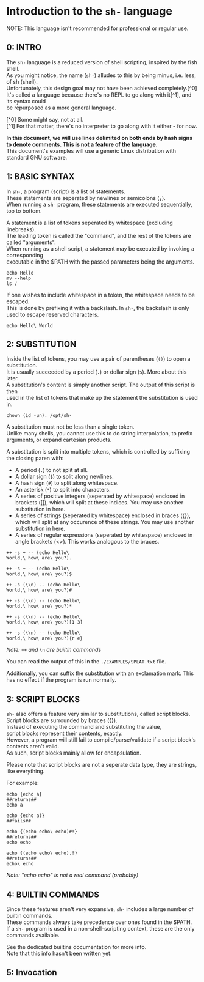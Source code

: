 # Introduction to the `sh-` language

NOTE: This language isn't recommended for professional or regular use.

## 0: INTRO

The `sh-` language is a reduced version of shell scripting, inspired by the fish shell.  
As you might notice, the name (`sh-`) alludes to this by being minus, i.e. less, of sh (shell).  
Unfortunately, this design goal may not have been achieved completely.[^0]  
It's called a language because there's no REPL to go along with it[^1], and its syntax could  
be repurposed as a more general language.

[^0] Some might say, not at all.  
[^1] For that matter, there's no interpreter to go along with it either - for now.

**In this document, we will use lines delimited on both ends by hash signs to denote comments. This is not a feature of the language.**  
This document's examples will use a generic Linux distribution with standard GNU software.

## 1: BASIC SYNTAX

In `sh-`, a program (script) is a list of statements.  
These statements are seperated by newlines or semicolons (`;`).  
When running a `sh-` program, these statements are executed sequentially, top to bottom.

A statement is a list of tokens seperated by whitespace (excluding linebreaks).  
The leading token is called the "command", and the rest of the tokens are called "arguments".  
When running as a shell script, a statement may be executed by invoking a corresponding  
executable in the $PATH with the passed parameters being the arguments.

```  
echo Hello  
mv --help  
ls /  
```

If one wishes to include whitespace in a token, the whitespace needs to be escaped.  
This is done by prefixing it with a backslash. In `sh-`, the backslash is only used to escape reserved characters.

```  
echo Hello\ World  
```

## 2: SUBSTITUTION

Inside the list of tokens, you may use a pair of parentheses (`()`) to open a substitution.  
It is usually succeeded by a period (`.`) or dollar sign (`$`). More about this later.  
A substitution's content is simply another script. The output of this script is then  
used in the list of tokens that make up the statement the substitution is used in.

```  
chown (id -un). /opt/sh-  
```

A substitution must not be less than a single token.  
Unlike many shells, you cannot use this to do string interpolation, to prefix  
arguments, or expand cartesian products.

A substitution is split into multiple tokens, which is controlled by suffixing the closing paren with:

- A period (`.`) to not split at all.  
- A dollar sign (`$`) to split along newlines.  
- A hash sign (`#`) to split along whitespace.  
- An asterisk (`*`) to split into characters.  
- A series of positive integers (seperated by whitespace) enclosed in brackets ([]),
  which will split at these indices. You may use another substitution in here.  
- A series of strings (seperated by whitespace) enclosed in braces ({}),
  which will split at any occurence of these strings. You may use another substitution in here.  
- A series of regular expressions (seperated by whitespace) enclosed in angle brackets (<>).
  This works analogous to the braces.

```  
++ -s + -- (echo Hello\  
World,\ how\ are\ you?).  
```  
```  
++ -s + -- (echo Hello\  
World,\ how\ are\ you?)$  
```  
```  
++ -s (\\n) -- (echo Hello\  
World,\ how\ are\ you?)#  
```  
```  
++ -s (\\n) -- (echo Hello\  
World,\ how\ are\ you?)*  
```  
```  
++ -s (\\n) -- (echo Hello\  
World,\ how\ are\ you?)[1 3]  
```  
```  
++ -s (\\n) -- (echo Hello\  
World,\ how\ are\ you?){r e}  
```

*Note:* `++` *and* `\n` *are builtin commands*

You can read the output of this in the `./EXAMPLES/SPLAT.txt` file.

Additionally, you can suffix the substitution with an exclamation mark. This has no effect if the program is run normally.

## 3: SCRIPT BLOCKS

`sh-` also offers a feature very similar to substitutions, called script blocks.  
Script blocks are surrounded by braces ({}).  
Instead of executing the command and substituting the value,  
script blocks represent their contents, exactly.  
However, a program will still fail to compile/parse/validate if a script block's contents aren't valid.  
As such, script blocks mainly allow for encapsulation.

Please note that script blocks are not a seperate data type, they are strings, like everything.

For example:

```  
echo {echo a}  
##returns##  
echo a  
```

```  
echo {echo a(}  
##fails##  
```

```  
echo {(echo echo\ echo)#!}  
##returns##  
echo echo  
```

```  
echo {(echo echo\ echo).!}  
##returns##  
echo\ echo  
```  
*Note: "echo echo" is not a real command (probably)*

## 4: BUILTIN COMMANDS

Since these features aren't very expansive, `sh-` includes a large number of builtin commands.  
These commands always take precedence over ones found in the $PATH.  
If a `sh-` program is used in a non-shell-scripting context, these are the only commands available.

See the dedicated builtins documentation for more info.  
Note that this info hasn't been written yet.

## 5: Invocation